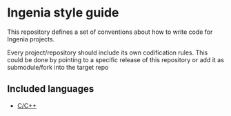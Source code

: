 # Ingenia style guide

This repository defines a set of conventions about how to write code for Ingenia projects.

Every project/repository should include its own codification rules. This could be done by pointing to a specific release of this repository or add it as submodule/fork into the target repo


## Included languages ##
- [C/C++](c_cpp_style.md)